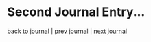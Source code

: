 # Second Journal Entry...


[back to journal](../../) | [prev journal](../j01) | [next journal](../j03)
